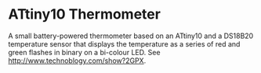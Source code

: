 # ATtiny10 Thermometer
A small battery-powered thermometer based on an ATtiny10 and a DS18B20 temperature sensor that displays the temperature as a series of red and green flashes in binary on a bi-colour LED. See http://www.technoblogy.com/show?2GPX.
